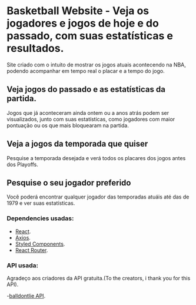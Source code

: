 # Basketball Website - Veja os jogadores e jogos de hoje e do passado, com suas estatísticas e resultados.

Site criado com o intuito de mostrar os jogos atuais acontecendo na NBA, podendo acompanhar em tempo real o placar e a tempo do jogo.

## Veja jogos do passado e as estatísticas da partida.

Jogos que já aconteceram ainda ontem ou a anos atrás podem ser visualizados, junto com suas estatísticas, como jogadores com maior pontuação ou os que mais bloquearam na partida.

## Veja a jogos da temporada que quiser

Pesquise a temporada desejada e verá todos os placares dos jogos antes dos Playoffs.

## Pesquise o seu jogador preferido

Você poderá encontrar qualquer jogador das temporadas atuáis até das de 1979 e ver suas estatísticas.

### Dependencies usadas:

  - [React](https://pt-br.reactjs.org/).
  - [Axios](https://axios-http.com/ptbr/).
  - [Styled Components](https://styled-components.com/).
  - [React Router](https://reactrouter.com/).
  
### API usada:
  
  Agradeço aos criadores da API gratuita.(To the creators, i thank you for this API).
  
  -[balldontlie API](https://www.balldontlie.io/#introduction).
  
